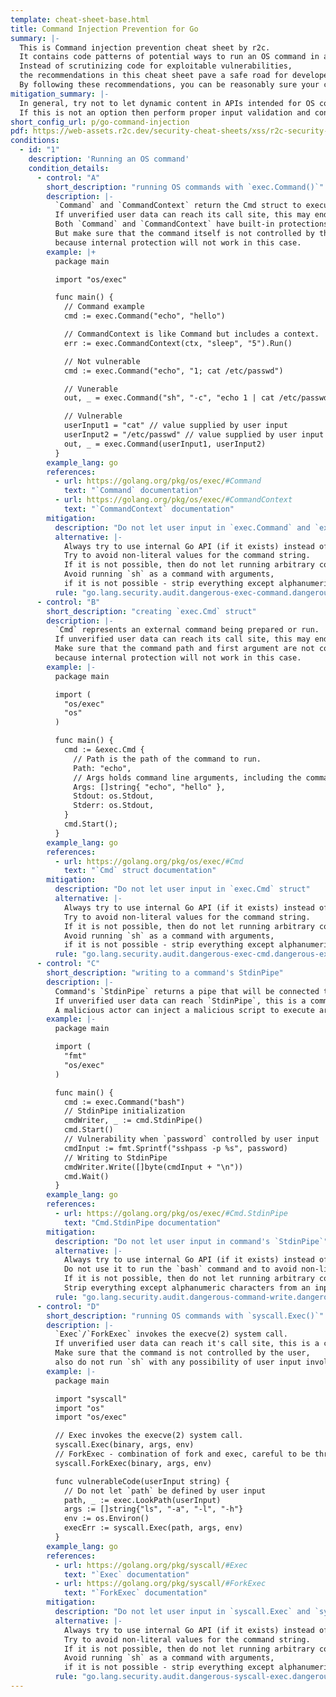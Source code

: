 ```yaml
---
template: cheat-sheet-base.html
title: Command Injection Prevention for Go
summary: |-
  This is Command injection prevention cheat sheet by r2c.
  It contains code patterns of potential ways to run an OS command in an application.
  Instead of scrutinizing code for exploitable vulnerabilities,
  the recommendations in this cheat sheet pave a safe road for developers that mitigates the possibility of Command injection in your code.
  By following these recommendations, you can be reasonably sure your code is free of Command injection.
mitigation_summary: |-
  In general, try not to let dynamic content in APIs intended for OS command execution.
  If this is not an option then perform proper input validation and contextually escape user data.
short_config_url: p/go-command-injection
pdf: https://web-assets.r2c.dev/security-cheat-sheets/xss/r2c-security-cheat-sheet-xss-prevention-for-django.pdf
conditions:
  - id: "1"
    description: 'Running an OS command'
    condition_details:
      - control: "A"
        short_description: "running OS commands with `exec.Command()`"
        description: |-
          `Command` and `CommandContext` return the Cmd struct to execute the named program with the given arguments.
          If unverified user data can reach its call site, this may end up in a command injection vulnerability.
          Both `Command` and `CommandContext` have built-in protections that will not let command arguments cause trouble.
          But make sure that the command itself is not controlled by the user, also do not use `sh`,
          because internal protection will not work in this case.
        example: |+
          package main

          import "os/exec"

          func main() {
            // Command example
            cmd := exec.Command("echo", "hello")

            // CommandContext is like Command but includes a context.
            err := exec.CommandContext(ctx, "sleep", "5").Run()

            // Not vulnerable
            cmd := exec.Command("echo", "1; cat /etc/passwd")

            // Vunerable
            out, _ = exec.Command("sh", "-c", "echo 1 | cat /etc/passwd").Output()

            // Vulnerable
            userInput1 = "cat" // value supplied by user input
            userInput2 = "/etc/passwd" // value supplied by user input
            out, _ = exec.Command(userInput1, userInput2)
          }
        example_lang: go
        references:
          - url: https://golang.org/pkg/os/exec/#Command
            text: "`Command` documentation"
          - url: https://golang.org/pkg/os/exec/#CommandContext
            text: "`CommandContext` documentation"
        mitigation:
          description: "Do not let user input in `exec.Command` and `exec.CommandContext` functions"
          alternative: |-
            Always try to use internal Go API (if it exists) instead of running an OS command.
            Try to avoid non-literal values for the command string.
            If it is not possible, then do not let running arbitrary commands, use a white list for inputs.
            Avoid running `sh` as a command with arguments,
            if it is not possible - strip everything except alphanumeric characters from an input provided for the command string and arguments.
          rule: "go.lang.security.audit.dangerous-exec-command.dangerous-exec-command"
      - control: "B"
        short_description: "creating `exec.Cmd` struct"
        description: |-
          `Cmd` represents an external command being prepared or run.
          If unverified user data can reach its call site, this may end up in a command injection vulnerability.
          Make sure that the command path and first argument are not controlled by the user, also do not use `sh`,
          because internal protection will not work in this case.
        example: |-
          package main

          import (
            "os/exec"
            "os"
          )

          func main() {
            cmd := &exec.Cmd {
              // Path is the path of the command to run.
              Path: "echo",
              // Args holds command line arguments, including the command as Args[0].
              Args: []string{ "echo", "hello" },
              Stdout: os.Stdout,
              Stderr: os.Stdout,
            }
            cmd.Start();
          }
        example_lang: go
        references:
          - url: https://golang.org/pkg/os/exec/#Cmd
            text: "`Cmd` struct documentation"
        mitigation:
          description: "Do not let user input in `exec.Cmd` struct"
          alternative: |-
            Always try to use internal Go API (if it exists) instead of running an OS command.
            Try to avoid non-literal values for the command string.
            If it is not possible, then do not let running arbitrary commands, use a white list for inputs.
            Avoid running `sh` as a command with arguments,
            if it is not possible - strip everything except alphanumeric characters from an input provided for the command string and arguments.
          rule: "go.lang.security.audit.dangerous-exec-cmd.dangerous-exec-cmd"
      - control: "C"
        short_description: "writing to a command's StdinPipe"
        description: |-
          Command's `StdinPipe` returns a pipe that will be connected to the command's standard input when it starts.
          If unverified user data can reach `StdinPipe`, this is a command injection vulnerability.
          A malicious actor can inject a malicious script to execute arbitrary code.
        example: |-
          package main

          import (
            "fmt"
            "os/exec"
          )

          func main() {
            cmd := exec.Command("bash")
            // StdinPipe initialization
            cmdWriter, _ := cmd.StdinPipe() 
            cmd.Start()
            // Vulnerability when `password` controlled by user input
            cmdInput := fmt.Sprintf("sshpass -p %s", password)
            // Writing to StdinPipe
            cmdWriter.Write([]byte(cmdInput + "\n"))
            cmd.Wait()
          }
        example_lang: go
        references:
          - url: https://golang.org/pkg/os/exec/#Cmd.StdinPipe
            text: "Cmd.StdinPipe documentation"
        mitigation:
          description: "Do not let user input in command's `StdinPipe`"
          alternative: |-
            Always try to use internal Go API (if it exists) instead of running an OS command.
            Do not use it to run the `bash` command and to avoid non-literal values for the command string.
            If it is not possible, then do not let running arbitrary commands, use a white list for inputs.
            Strip everything except alphanumeric characters from an input provided for the StdinPipe input.
          rule: "go.lang.security.audit.dangerous-command-write.dangerous-command-write"
      - control: "D"
        short_description: "running OS commands with `syscall.Exec()`"
        description: |-
          `Exec`/`ForkExec` invokes the execve(2) system call.
          If unverified user data can reach it's call site, this is a command injection vulnerability.
          Make sure that the command is not controlled by the user,
          also do not run `sh` with any possibility of user input involved in command arguments.
        example: |-
          package main

          import "syscall"
          import "os"
          import "os/exec"

          // Exec invokes the execve(2) system call.
          syscall.Exec(binary, args, env)
          // ForkExec - combination of fork and exec, careful to be thread safe.
          syscall.ForkExec(binary, args, env)

          func vulnerableCode(userInput string) {
            // Do not let `path` be defined by user input
            path, _ := exec.LookPath(userInput)
            args := []string{"ls", "-a", "-l", "-h"}
            env := os.Environ()
            execErr := syscall.Exec(path, args, env)
          }
        example_lang: go
        references:
          - url: https://golang.org/pkg/syscall/#Exec
            text: "`Exec` documentation"
          - url: https://golang.org/pkg/syscall/#ForkExec
            text: "`ForkExec` documentation"
        mitigation:
          description: "Do not let user input in `syscall.Exec` and `syscall.ForkExec` functions"
          alternative: |-
            Always try to use internal Go API (if it exists) instead of running an OS command.
            Try to avoid non-literal values for the command string.
            If it is not possible, then do not let running arbitrary commands, use a white list for inputs.
            Avoid running `sh` as a command with arguments,
            if it is not possible - strip everything except alphanumeric characters from an input provided for the command string and arguments.
          rule: "go.lang.security.audit.dangerous-syscall-exec.dangerous-syscall-exec"
---
```


